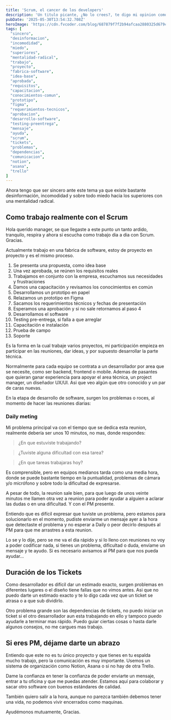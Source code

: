 ```yaml
---
title: 'Scrum, el cancer de los developers'
description: 'Un titulo picante, ¿No lo crees?, te digo mi opinion como desarrollador de software con 2 años de experiencia en 2025. Opinion honesta ...'
pubDate: '2025-05-30T13:54:32.708Z'
heroImage: 'https://cdn.fvcoder.com/blog/687879f7f2b94afcaa2880325d679c0b.3x.webp'
tags: [
  "sincero",
  "desinformacion",
  "incomodidad",
  "miedo",
  "superiores",
  "mentalidad-radical",
  "trabajo",
  "proyecto",
  "fabrica-software",
  "idea-base",
  "aprobada",
  "requisitos",
  "capacitacion",
  "conocimientos-comun",
  "prototipo",
  "figma",
  "requerimientos-tecnicos",
  "aprobacion",
  "desarrollo-software",
  "testing-preentrega",
  "mensaje",
  "ayuda",
  "scrum",
  "tickets",
  "problemas",
  "dependencias",
  "comunicacion",
  "notion",
  "asana",
  "trello"
]
---
```

Ahora tengo que ser sincero ante este tema ya que existe 
bastante desinformación, incomodidad y sobre todo miedo
hacia los superiores con una mentalidad radical.

## Como trabajo realmente con el Scrum
Hola querido manager, se que llegaste a este punto un tanto
ardido, tranquilo, respira y ahora si escucha como trabajo
dia a dia con Scrum. Gracias.

Actualmente trabajo en una fabrica de software, estoy de 
proyecto en proyecto y es el mismo proceso.

1. Se presenta una propuesta, como idea base
2. Una vez aprobada, se reúnen los requisitos reales
3. Trabajamos en conjunto con la empresa, escuchamos sus necesidades y frustraciones
4. Damos una capacitación y revisamos los conocimientos en común
5. Desarrollamos un prototipo en papel
6. Relazamos un prototipo en Figma
7. Sacamos los requerimientos técnicos y fechas de presentación
8. Esperamos una aprobación y si no sale retornamos al paso 4
9. Desarrollamos el software
10. Testing pre-entrega, si falla a que arreglar
11. Capacitación e instalación
12. Prueba de campo
13. Soporte

Es la forma en la cual trabaje varios proyectos, mi participación
empieza en participar en las reuniones, dar ideas, y por supuesto
desarrollar la parte técnica.

Normalmente para cada equipo se contrata a un desarrollador por area
que se necesite, como ser backend, frontend o mobile. Ademas de pasantes
que quieran ganar experiencia para apoyar el area técnica, un
project manager, un diseñador UX/UI. Asi que veo algún que otro conocido
y un par de caras nuevas.

En la etapa de desarrollo de software, surgen los problemas o roces,
al momento de hacer las reuniones diarias:

### Daily meting
Mi problema principal va con el tiempo que se dedica esta reunion,
realmente debería ser unos 10 minutos, no mas, donde respondes:
> ¿En que estuviste trabajando?

> ¿Tuviste alguna dificultad con esa tarea?

> ¿En que tareas trabajaras hoy?

Es comprensible, pero en equipos medianos tarda como una media hora,
donde se puede bastante tiempo en la puntualidad, problemas de cámara
y/o micrófono y sobre todo la dificultad de expresarse.

A pesar de todo, la reunion sale bien, para que luego de unos veinte
minutos me llamen otra vez a reunion para poder ayudar a alguien a 
aclarar las dudas o en una dificultad. Y con el PM presente.

Entiendo que es difícil expresar que tuviste un problema, pero estamos
para solucionarlo en el momento, pudiste enviarme un mensaje ayer
a la hora que detectaste el problema y no esperar a Daily o peor
decirlo después al PM para que me arrastres a esta reunion.

Lo se y lo dije, pero se me va el dia rápido y si lo lleno con 
reuniones no voy a poder codificar nada, si tienes un problema, dificultad
o duda, envíame un mensaje y te ayudo. Si es necesario avisamos al
PM para que nos pueda ayudar...

## Duración de los Tickets
Como desarrollador es difícil dar un estimado exacto, surgen problemas
en diferentes lugares o el diseño tiene fallas que no vimos antes.
Asi que no puedo darte un estimado exacto y te lo digo cada vez que
un ticket se atrasa o a que sub dividirlo.

Otro problema grande son las dependencias de tickets, no puedo iniciar
un ticket si el otro desarrollador aun esta trabajando en ello y 
tampoco puedo ayudarle a terminar mas rápido. Puedo guiar ciertas 
cosas o hasta darle algunos consejos, no me cargues mas trabajo.

## Si eres PM, déjame darte un abrazo
Entiendo que este no es tu único proyecto y que tienes en tu espalda
mucho trabajo, pero la comunicación es muy importante.
Usemos un sistema de organización como Notion, Asana o si no hay de
otra Trello.

Dame la confianza en tener la confianza de poder enviarte un mensaje,
entrar a tu oficina y que me puedas atender. Estamos aquí para colaborar
y sacar otro software con buenos estándares de calidad.

También quiero salir a la hora, aunque no parezca también debemos
tener una vida, no podemos vivir encerrados como maquinas.

Ayudémonos mutuamente, Gracias.
